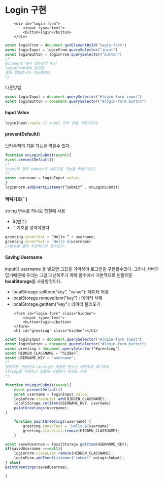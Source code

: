 # Login 구현

```markup
    <div id="login-form">
        <input type="text">
        <button>login</button>
    </div>
```

```javascript
const loginFrom = document.getElementById("login-form")
const loginInput = loginFrom.querySelector("input")
const loginButton = loginFrom.querySelector("button")
/*
document 에서 찾는것이 아닌  
loginFrom에서 찾으면
좀더 정밀조사가 가능해진다
*/

```

다른방법

```javascript
const loginInput = document.querySelector("#login-form input")
const loginButton = document.querySelector("#login-form button")
```

#### Input Value

```javascript
loginInput.vaule // input 안의 값을 구할수있다.
```

#### preventDefault\(\)  

브라우저의 기본 기능을 막을수 있다.

```javascript
function onLoginSubmit(event){
event.preventDefault() 	 
/* 
input의 경우 submit의 새로고침 기능을 막을수있다.
*/
const username = loginInput.value;
} 
loginForm.addEventListener(“submit” , onLoginSubmit)
```

#### 백틱기호\(\`\`\)

string 변수를 하나로 합칠때 사용

* ${변수}
* \`\` 기호를 넣어야한다.

```javascript
greeting.innerText = “Hello ” + username; 
greeting.innerText = `Hello ${username}`
//변수를 좀더 직관적으로 알수있다.
```

#### Saving Username

input에 username 을 넣으면 그값을 기억해야 로그인을 구현할수있다. 그러나 서버가 없기때문에 우리는 그걸 대신해주기 위해 함수에서 기본적으로 만들어둔 **localStorage**를  사용할것이다.

* localStorage.selItem\("key", "value"\): 데이터 저장
* localStorage.removeItem\("key"\) : 데이터 삭제
* localStorage.getItem\("key"\): 데이터 불러오기

```markup
    <form id="login-form" class="hidden">
        <input type="text">
        <button>login</button>
    </form>
    <h1 id="greeting" class="hidden"></h1>
```

```javascript
const loginInput = document.querySelector("#login-form input")
const loginButton = document.querySelector("#login-form button")
const greeting = document.querySelector(“#greeting”)
const HIDDEN_CLASSNAME = “hidden”; 
const USERNAME_KEY = "username";
/*
일반적인 관습인데 string만 포함된 변수는 대문자로 표기하고 
string을 저장하고 싶을때 사용한다 안써도 무관
*/

function onLoginSubmit(event){
    event.preventDefault() 	
    const username = loginInput.value;
    loginForm.classList.add(HIDDEN_CLASSNAME);
    localStorage.setItem(USERNAME_KEY, username)
    paintGreetings(username);
} 

    function paintGreetings(username) {
        greeting.innerText = `Hello ${username}`;
        greeting.classList.remove(HIDDEN_CLASSNAME);
    }

const savedUsernae = localStorage.getItem(USERNAME_KEY);
if(savedUsername ===null){
    loginForm.classList.remove(HIDDEN_CLASSNAME);
    loginForm.addEventListener("submit" onLoginSubmt);
} else{
paintGreetings(savedUsernae);     

}
```


